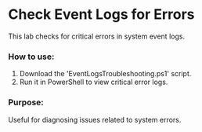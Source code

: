 # Check Event Logs for Errors

This lab checks for critical errors in system event logs.

### How to use:
1. Download the 'EventLogsTroubleshooting.ps1' script.
2. Run it in PowerShell to view critical error logs.

### Purpose:
Useful for diagnosing issues related to system errors.
